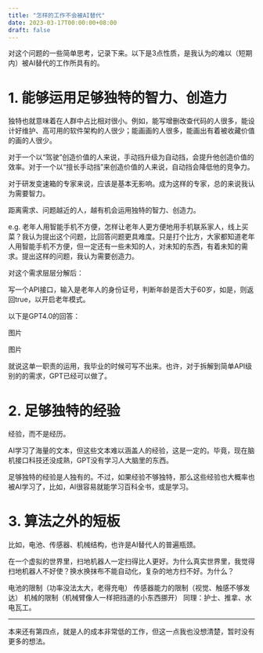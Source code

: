 ```yaml
---
title: "怎样的工作不会被AI替代"
date: 2023-03-17T00:00:00+08:00
draft: false
---
```


对这个问题的一些简单思考，记录下来。以下是3点性质，是我认为的难以（短期内）被AI替代的工作所具有的。

# 1. 能够运用足够**独特**的智力、创造力

独特也就意味着在人群中占比相对很小。例如，能写增删改查代码的人很多，能设计好维护、高可用的软件架构的人很少；能画画的人很多，能画出有着被收藏价值的画的人很少。

对于一个以“驾驶”创造价值的人来说，手动挡升级为自动挡，会提升他创造价值的效率。对于一个以“擅长手动挡”来创造价值的人来说，自动挡会降低他的竞争力。

对于研发变速箱的专家来说，应该是基本无影响。成为这样的专家，总的来说我认为需要智力。

距离需求、问题越近的人，越有机会运用独特的智力、创造力。

e.g. 老年人用智能手机不方便，怎样让老年人更方便地用手机联系家人，线上买菜？我认为提出这个问题，比回答问题更具难度。只是打个比方，大家都知道老年人用智能手机不方便，但一定还有一些未知的人，对未知的东西，有着未知的需求。提出这样的问题，我认为需要创造力。

对这个需求层层分解后：

写一个API接口，输入是老年人的身份证号，判断年龄是否大于60岁，如是，则返回true，以开启老年模式。

以下是GPT4.0的回答：

图片

图片

就说这单一职责的运用，我毕业的时候可写不出来。也许，对于拆解到简单API级别的的需求，GPT已经可以做了。

# 2. 足够**独特**的经验

经验，而不是经历。

AI学习了海量的文本，但这些文本难以涵盖人的经验，这是一定的。毕竟，现在脑机接口科技还没成熟，GPT没有学习人大脑里的东西。

足够独特的经验是人独有的。不过，如果经验不够独特，那么这些经验也大概率也被AI学习了，比如，AI很容易就能学习百科全书，或是学习。

# 3. 算法之外的短板

比如，电池、传感器、机械结构，也许是AI替代人的普遍瓶颈。

在一个虚拟的世界里，扫地机器人一定扫得比人更好。为什么真实世界里，我觉得扫地机器人不好使？换水换抹布不能自动化，复杂的地方扫不好。为什么？

电池的限制（功率没法太大，老得充电）
传感器能力的限制（视觉、触感不够发达）
机械的限制（机械臂像人一样把挡道的小东西挪开）
同理：护士、推拿、水电瓦工。

---

本来还有第四点，就是人的成本非常低的工作，但这一点我也没想清楚，暂时没有更多的想法。